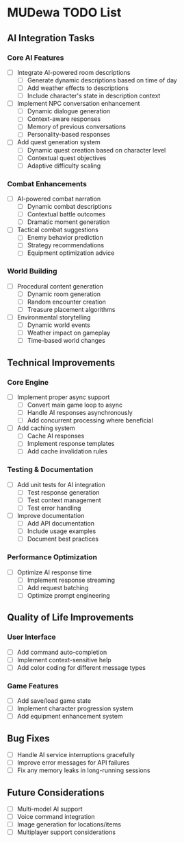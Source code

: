 # MUDewa TODO List

## AI Integration Tasks

### Core AI Features
- [ ] Integrate AI-powered room descriptions
  - [ ] Generate dynamic descriptions based on time of day
  - [ ] Add weather effects to descriptions
  - [ ] Include character's state in description context

- [ ] Implement NPC conversation enhancement
  - [ ] Dynamic dialogue generation
  - [ ] Context-aware responses
  - [ ] Memory of previous conversations
  - [ ] Personality-based responses

- [ ] Add quest generation system
  - [ ] Dynamic quest creation based on character level
  - [ ] Contextual quest objectives
  - [ ] Adaptive difficulty scaling

### Combat Enhancements
- [ ] AI-powered combat narration
  - [ ] Dynamic combat descriptions
  - [ ] Contextual battle outcomes
  - [ ] Dramatic moment generation

- [ ] Tactical combat suggestions
  - [ ] Enemy behavior prediction
  - [ ] Strategy recommendations
  - [ ] Equipment optimization advice

### World Building
- [ ] Procedural content generation
  - [ ] Dynamic room generation
  - [ ] Random encounter creation
  - [ ] Treasure placement algorithms

- [ ] Environmental storytelling
  - [ ] Dynamic world events
  - [ ] Weather impact on gameplay
  - [ ] Time-based world changes

## Technical Improvements

### Core Engine
- [ ] Implement proper async support
  - [ ] Convert main game loop to async
  - [ ] Handle AI responses asynchronously
  - [ ] Add concurrent processing where beneficial

- [ ] Add caching system
  - [ ] Cache AI responses
  - [ ] Implement response templates
  - [ ] Add cache invalidation rules

### Testing & Documentation
- [ ] Add unit tests for AI integration
  - [ ] Test response generation
  - [ ] Test context management
  - [ ] Test error handling

- [ ] Improve documentation
  - [ ] Add API documentation
  - [ ] Include usage examples
  - [ ] Document best practices

### Performance Optimization
- [ ] Optimize AI response time
  - [ ] Implement response streaming
  - [ ] Add request batching
  - [ ] Optimize prompt engineering

## Quality of Life Improvements

### User Interface
- [ ] Add command auto-completion
- [ ] Implement context-sensitive help
- [ ] Add color coding for different message types

### Game Features
- [ ] Add save/load game state
- [ ] Implement character progression system
- [ ] Add equipment enhancement system

## Bug Fixes
- [ ] Handle AI service interruptions gracefully
- [ ] Improve error messages for API failures
- [ ] Fix any memory leaks in long-running sessions

## Future Considerations
- [ ] Multi-model AI support
- [ ] Voice command integration
- [ ] Image generation for locations/items
- [ ] Multiplayer support considerations 